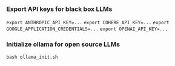 ### Export API keys for black box LLMs

`export ANTHROPIC_API_KEY=...`
`export COHERE_API_KEY=...`
`export GOOGLE_APPLICATION_CREDENTIALS=...`
`export OPENAI_API_KEY=...`

### Initialize ollama for open source LLMs

`bash ollama_init.sh`
